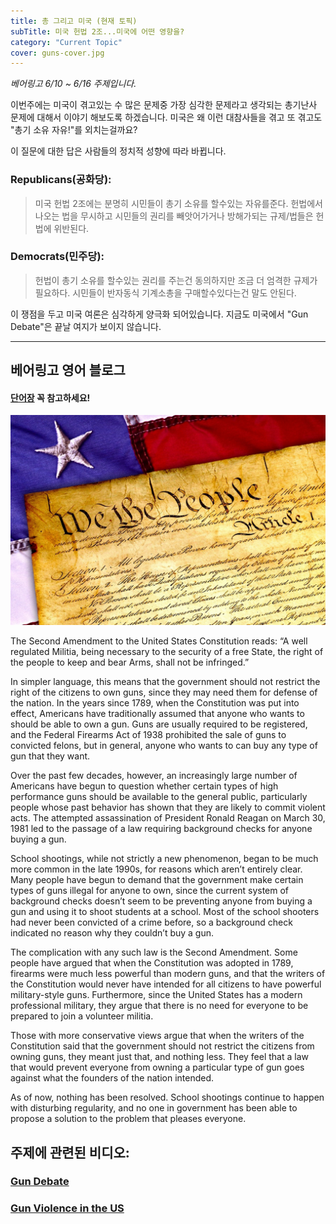 ```yaml
---
title: 총 그리고 미국 (현재 토픽)
subTitle: 미국 헌법 2조...미국에 어떤 영향을?
category: "Current Topic"
cover: guns-cover.jpg
---
```

*베어링고 6/10 ~ 6/16 주제입니다.*


이번주에는 미국이 겪고있는 수 많은 문제중 가장 심각한 문제라고 생각되는 총기난사 문제에 대해서 이야기 해보도록 하겠습니다.
미국은 왜 이런 대참사들을 겪고 또 겪고도 "총기 소유 자유!"를 외치는걸까요?

이 질문에 대한 답은 사람들의 정치적 성향에 따라 바뀝니다.

### Republicans(공화당):
> 미국 헌법 2조에는 분명히 시민들이 총기 소유를 할수있는 자유를준다. 헌법에서 나오는 법을 무시하고 시민들의 권리를
빼앗어가거나 방해가되는 규제/법들은 헌법에 위반된다.

### Democrats(민주당):
> 헌법이 총기 소유를 할수있는 권리를 주는건 동의하지만 조금 더 엄격한 규제가 필요하다. 시민들이 반자동식 기계소총을
구매할수있다는건 말도 안된다.

이 쟁점을 두고 미국 여론은 심각하게 양극화 되어있습니다. 지금도 미국에서 "Gun Debate"은 끝날 여지가 보이지 않습니다.

<hr />

## 베어링고 영어 블로그

#### [단어장](https://quizlet.com/_4zewyf) 꼭 참고하세요!

![Constitution](./constitution.jpg)

The Second Amendment to the United States Constitution reads:  “A well regulated Militia, being necessary to the security of a free State, the right of the people to keep and bear Arms, shall not be infringed.”

In simpler language, this means that the government should not restrict the right of the citizens to own guns, since they may need them for defense of the nation.  In the years since 1789, when the Constitution was put into effect, Americans have traditionally assumed that anyone who wants to should be able to own a gun.  Guns are usually required to be registered, and the Federal Firearms Act of 1938 prohibited the sale of guns to convicted felons, but in general, anyone who wants to can buy any type of gun that they want.

Over the past few decades, however, an increasingly large number of Americans have begun to question whether certain types of high performance guns should be available to the general public, particularly people whose past behavior has shown that they are likely to commit violent acts.  The attempted assassination of President Ronald Reagan on March 30, 1981 led to the passage of a law requiring background checks for anyone buying a gun.

School shootings, while not strictly a new phenomenon, began to be much more common in the late 1990s, for reasons which aren’t entirely clear.  Many people have begun to demand that the government make certain types of guns illegal for anyone to own, since the current system of background checks doesn’t seem to be preventing anyone from buying a gun and using it to shoot students at a school.  Most of the school shooters had never been convicted of a crime before, so a background check indicated no reason why they couldn’t buy a gun.

The complication with any such law is the Second Amendment.  Some people have argued that when the Constitution was adopted in 1789, firearms were much less powerful than modern guns, and that the writers of the Constitution would never have intended for all citizens to have powerful military-style guns.  Furthermore, since the United States has a modern professional military, they argue that there is no need for everyone to be prepared to join a volunteer militia.

Those with more conservative views argue that when the writers of the Constitution said that the government should not restrict the citizens from owning guns, they meant just that, and nothing less.  They feel that a law that would prevent everyone from owning a particular type of gun goes against what the founders of the nation intended.

As of now, nothing has been resolved.  School shootings continue to happen with disturbing regularity, and no one in government has been able to propose a solution to the problem that pleases everyone.

## 주제에 관련된 비디오:

### [Gun Debate](http://www.youtube.com/watch?v=3svs-nHtlNg)

### [Gun Violence in the US](http://www.youtube.com/watch?v=bX4qUsgHa4Y)
